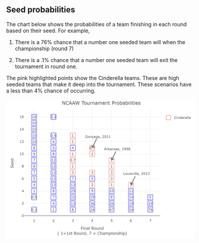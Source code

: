 Seed probabilities
------------------

The chart below shows the probabilities of a team finishing in each
round based on their seed. For example,

1.  There is a 76% chance that a number one seeded team will when the
    championship (round 7)

2.  There is a .1% chance that a number one seeded team will exit the
    tournament in round one.

The pink highlighted points show the Cinderella teams. These are high
seeded teams that make it deep into the tournament. These scenarios have
a less than 4% chance of occurring.

![](NCAAWp.png)
